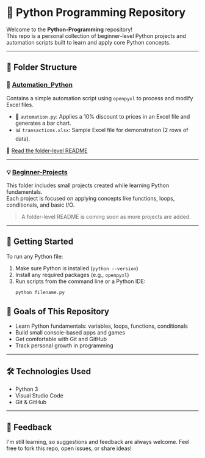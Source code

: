# 🐍 Python Programming Repository

Welcome to the **Python-Programming** repository!  
This repo is a personal collection of beginner-level Python projects and automation scripts built to learn and apply core Python concepts.

---

## 📁 Folder Structure

### 🔧 [Automation_Python](Automation_Python/)
Contains a simple automation script using `openpyxl` to process and modify Excel files.

- 🧾 `automation.py`: Applies a 10% discount to prices in an Excel file and generates a bar chart.
- 📊 `transactions.xlsx`: Sample Excel file for demonstration (2 rows of data).

📄 [Read the folder-level README](Automation_Python/README.md)

---

### 💡 [Beginner-Projects](Beginner-Projects/)
This folder includes small projects created while learning Python fundamentals.  
Each project is focused on applying concepts like functions, loops, conditionals, and basic I/O.

> A folder-level README is coming soon as more projects are added.

---

## 🚀 Getting Started

To run any Python file:
1. Make sure Python is installed (`python --version`)
2. Install any required packages (e.g., `openpyxl`)
3. Run scripts from the command line or a Python IDE:
   ```bash
   python filename.py


## 📌 Goals of This Repository

- Learn Python fundamentals: variables, loops, functions, conditionals
- Build small console-based apps and games
- Get comfortable with Git and GitHub
- Track personal growth in programming

---

## 🛠 Technologies Used

- Python 3
- Visual Studio Code
- Git & GitHub

---

## 💬 Feedback

I'm still learning, so suggestions and feedback are always welcome. Feel free to fork this repo, open issues, or share ideas!

